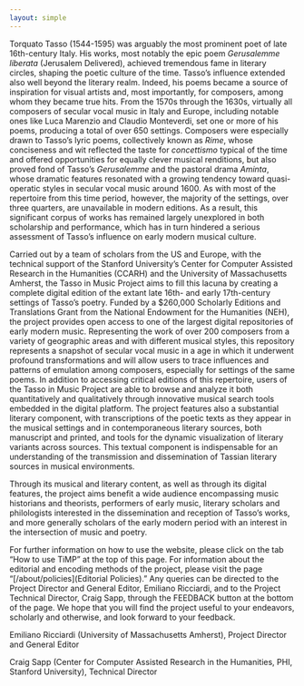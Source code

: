 ```yaml
---
layout: simple
---
```

Torquato Tasso (1544-1595) was arguably the most prominent poet of late 16th-century Italy. His works, most notably the epic poem *Gerusalemme liberata* (Jerusalem Delivered), achieved tremendous fame in literary circles, shaping the poetic culture of the time. Tasso’s influence extended also well beyond the literary realm. Indeed, his poems became a source of inspiration for visual artists and, most importantly, for composers, among whom they became true hits. From the 1570s through the 1630s, virtually all composers of secular vocal music in Italy and Europe, including notable ones like Luca Marenzio and Claudio Monteverdi, set one or more of his poems, producing a total of over 650 settings. Composers were especially drawn to Tasso’s lyric poems, collectively known as *Rime*, whose conciseness and wit reflected the taste for *concettismo* typical of the time and offered opportunities for equally clever musical renditions, but also proved fond of Tasso’s *Gerusalemme* and the pastoral drama *Aminta*, whose dramatic features resonated with a growing tendency toward quasi-operatic styles in secular vocal music around 1600. As with most of the repertoire from this time period, however, the majority of the settings, over three quarters, are unavailable in modern editions. As a result, this significant corpus of works has remained largely unexplored in both scholarship and performance, which has in turn hindered a serious assessment of Tasso’s influence on early modern musical culture.

Carried out by a team of scholars from the US and Europe, with the technical support of the Stanford University’s Center for Computer Assisted Research in the Humanities (CCARH) and the University of Massachusetts Amherst, the Tasso in Music Project aims to fill this lacuna by creating a complete digital edition of the extant late 16th- and early 17th-century settings of Tasso’s poetry. Funded by a $260,000 Scholarly Editions and Translations Grant from the National Endowment for the Humanities (NEH), the project provides open access to one of the largest digital repositories of early modern music. Representing the work of over 200 composers from a variety of geographic areas and with different musical styles, this repository represents a snapshot of secular vocal music in a age in which it underwent profound transformations and will allow users to trace influences and patterns of emulation among composers, especially for settings of the same poems. In addition to accessing critical editions of this repertoire, users of the Tasso in Music Project are able to browse and analyze it both quantitatively and qualitatively through innovative musical search tools embedded in the digital platform. The project features also a substantial literary component, with transcriptions of the poetic texts as they appear in the musical settings and in contemporaneous literary sources, both manuscript and printed, and tools for the dynamic visualization of literary variants across sources. This textual component is indispensable for an understanding of the transmission and dissemination of Tassian literary sources in musical environments.

Through its musical and literary content, as well as through its digital features, the project aims benefit a wide audience encompassing music historians and theorists, performers of early music, literary scholars and philologists interested in the dissemination and reception of Tasso’s works, and more generally scholars of the early modern period with an interest in the intersection of music and poetry. 

For further information on how to use the website, please click on the tab “How to use TiMP” at the top of this page. For information about the editorial and encoding methods of the project, please visit the page “[/about/policies](Editorial Policies).” Any queries can be directed to the Project Director and General Editor, Emiliano Ricciardi, and to the Project Technical Director, Craig Sapp, through the FEEDBACK button at the bottom of the page. We hope that you will find the project useful to your endeavors, scholarly and otherwise, and look forward to your feedback.

Emiliano Ricciardi (University of Massachusetts Amherst), Project Director and General Editor

Craig Sapp (Center for Computer Assisted Research in the Humanities, PHI, Stanford University), Technical Director

		

